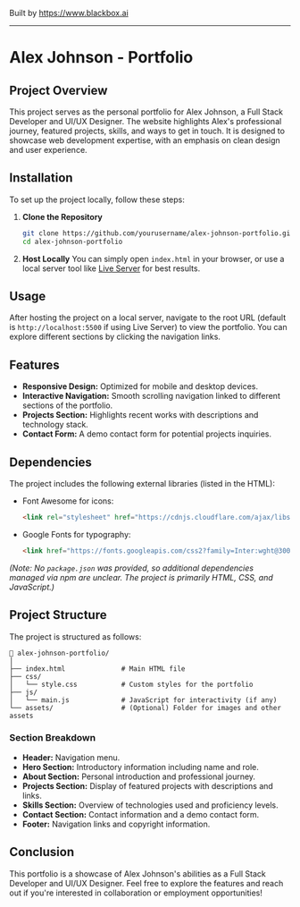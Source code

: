 
Built by https://www.blackbox.ai

---

# Alex Johnson - Portfolio

## Project Overview
This project serves as the personal portfolio for Alex Johnson, a Full Stack Developer and UI/UX Designer. The website highlights Alex's professional journey, featured projects, skills, and ways to get in touch. It is designed to showcase web development expertise, with an emphasis on clean design and user experience.

## Installation
To set up the project locally, follow these steps:

1. **Clone the Repository**
   ```bash
   git clone https://github.com/yourusername/alex-johnson-portfolio.git
   cd alex-johnson-portfolio
   ```
   
2. **Host Locally**
   You can simply open `index.html` in your browser, or use a local server tool like [Live Server](https://marketplace.visualstudio.com/items?itemName=ritwickdey.LiveServer) for best results.

## Usage
After hosting the project on a local server, navigate to the root URL (default is `http://localhost:5500` if using Live Server) to view the portfolio. You can explore different sections by clicking the navigation links.

## Features
- **Responsive Design:** Optimized for mobile and desktop devices.
- **Interactive Navigation:** Smooth scrolling navigation linked to different sections of the portfolio.
- **Projects Section:** Highlights recent works with descriptions and technology stack.
- **Contact Form:** A demo contact form for potential projects inquiries.

## Dependencies
The project includes the following external libraries (listed in the HTML):
- Font Awesome for icons: 
  ```html
  <link rel="stylesheet" href="https://cdnjs.cloudflare.com/ajax/libs/font-awesome/6.0.0/css/all.min.css">
  ```
- Google Fonts for typography: 
  ```html
  <link href="https://fonts.googleapis.com/css2?family=Inter:wght@300;400;500;600;700&display=swap" rel="stylesheet">
  ```

*(Note: No `package.json` was provided, so additional dependencies managed via npm are unclear. The project is primarily HTML, CSS, and JavaScript.)*

## Project Structure
The project is structured as follows:

```
🔁 alex-johnson-portfolio/
│
├── index.html              # Main HTML file
├── css/
│   └── style.css           # Custom styles for the portfolio
├── js/
│   └── main.js             # JavaScript for interactivity (if any)
└── assets/                 # (Optional) Folder for images and other assets
```

### Section Breakdown
- **Header:** Navigation menu.
- **Hero Section:** Introductory information including name and role.
- **About Section:** Personal introduction and professional journey.
- **Projects Section:** Display of featured projects with descriptions and links.
- **Skills Section:** Overview of technologies used and proficiency levels.
- **Contact Section:** Contact information and a demo contact form.
- **Footer:** Navigation links and copyright information.

## Conclusion
This portfolio is a showcase of Alex Johnson's abilities as a Full Stack Developer and UI/UX Designer. Feel free to explore the features and reach out if you're interested in collaboration or employment opportunities!